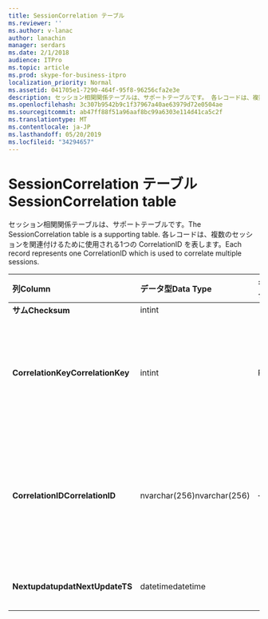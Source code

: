 ```yaml
---
title: SessionCorrelation テーブル
ms.reviewer: ''
ms.author: v-lanac
author: lanachin
manager: serdars
ms.date: 2/1/2018
audience: ITPro
ms.topic: article
ms.prod: skype-for-business-itpro
localization_priority: Normal
ms.assetid: 041705e1-7290-464f-95f8-96256cfa2e3e
description: セッション相関関係テーブルは、サポートテーブルです。 各レコードは、複数のセッションを関連付けるために使用される1つの CorrelationID を表します。
ms.openlocfilehash: 3c307b9542b9c1f37967a40ae63979d72e0504ae
ms.sourcegitcommit: ab47ff88f51a96aaf8bc99a6303e114d41ca5c2f
ms.translationtype: MT
ms.contentlocale: ja-JP
ms.lasthandoff: 05/20/2019
ms.locfileid: "34294657"
---
```

# <a name="sessioncorrelation-table"></a><span data-ttu-id="fc7ec-104">SessionCorrelation テーブル</span><span class="sxs-lookup"><span data-stu-id="fc7ec-104">SessionCorrelation table</span></span>
 
<span data-ttu-id="fc7ec-105">セッション相関関係テーブルは、サポートテーブルです。</span><span class="sxs-lookup"><span data-stu-id="fc7ec-105">The SessionCorrelation table is a supporting table.</span></span> <span data-ttu-id="fc7ec-106">各レコードは、複数のセッションを関連付けるために使用される1つの CorrelationID を表します。</span><span class="sxs-lookup"><span data-stu-id="fc7ec-106">Each record represents one CorrelationID which is used to correlate multiple sessions.</span></span> 
  
|<span data-ttu-id="fc7ec-107">**列**</span><span class="sxs-lookup"><span data-stu-id="fc7ec-107">**Column**</span></span>|<span data-ttu-id="fc7ec-108">**データ型**</span><span class="sxs-lookup"><span data-stu-id="fc7ec-108">**Data Type**</span></span>|<span data-ttu-id="fc7ec-109">**キー/インデックス**</span><span class="sxs-lookup"><span data-stu-id="fc7ec-109">**Key/Index**</span></span>|<span data-ttu-id="fc7ec-110">**詳細**</span><span class="sxs-lookup"><span data-stu-id="fc7ec-110">**Details**</span></span>|
|:-----|:-----|:-----|:-----|
|<span data-ttu-id="fc7ec-111">**サム**</span><span class="sxs-lookup"><span data-stu-id="fc7ec-111">**Checksum**</span></span> <br/> |<span data-ttu-id="fc7ec-112">int</span><span class="sxs-lookup"><span data-stu-id="fc7ec-112">int</span></span>  <br/> |||
|<span data-ttu-id="fc7ec-113">**CorrelationKey**</span><span class="sxs-lookup"><span data-stu-id="fc7ec-113">**CorrelationKey**</span></span> <br/> |<span data-ttu-id="fc7ec-114">int</span><span class="sxs-lookup"><span data-stu-id="fc7ec-114">int</span></span>  <br/> |<span data-ttu-id="fc7ec-115">Primary</span><span class="sxs-lookup"><span data-stu-id="fc7ec-115">Primary</span></span>  <br/> |<span data-ttu-id="fc7ec-116">この A/V 会議サーバーを識別する一意の番号です。</span><span class="sxs-lookup"><span data-stu-id="fc7ec-116">Unique number identifying this A/V Conferencing Server.</span></span>  <br/> |
|<span data-ttu-id="fc7ec-117">**CorrelationID**</span><span class="sxs-lookup"><span data-stu-id="fc7ec-117">**CorrelationID**</span></span> <br/> |<span data-ttu-id="fc7ec-118">nvarchar(256)</span><span class="sxs-lookup"><span data-stu-id="fc7ec-118">nvarchar(256)</span></span>  <br/> |<span data-ttu-id="fc7ec-119">一意</span><span class="sxs-lookup"><span data-stu-id="fc7ec-119">Unique</span></span>  <br/> |<span data-ttu-id="fc7ec-120">関連付けられているセッションは、関連付け ID が同じになります。</span><span class="sxs-lookup"><span data-stu-id="fc7ec-120">Sessions that are correlated will have the same correlation ID.</span></span>  <br/> |
|<span data-ttu-id="fc7ec-121">**Nextupdatupdat**</span><span class="sxs-lookup"><span data-stu-id="fc7ec-121">**NextUpdateTS**</span></span> <br/> |<span data-ttu-id="fc7ec-122">datetime</span><span class="sxs-lookup"><span data-stu-id="fc7ec-122">datetime</span></span>  <br/> | <br/> |<span data-ttu-id="fc7ec-123">内部使用のみ。</span><span class="sxs-lookup"><span data-stu-id="fc7ec-123">For internal use only.</span></span>  <br/> |
   

